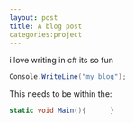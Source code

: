 ```yaml
---
layout: post
title: A blog post
categories:project
---
```

i love writing in c# its so fun

```csharp
Console.WriteLine("my blog");
```

This needs to be within the: 
```csharp
static void Main(){      }
```
